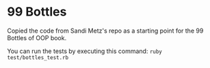 # 99 Bottles

Copied the code from Sandi Metz's repo as a starting point for the 99 Bottles of OOP book.

You can run the tests by executing this command:
`ruby test/bottles_test.rb`